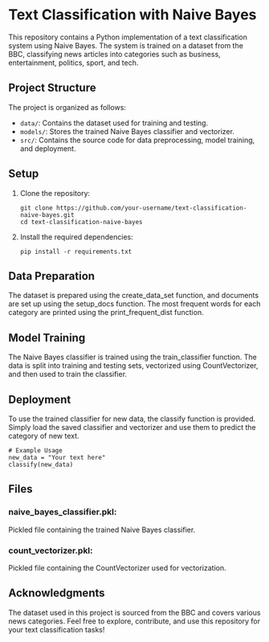 # Text Classification with Naive Bayes

This repository contains a Python implementation of a text classification system using Naive Bayes. The system is trained on a dataset from the BBC, classifying news articles into categories such as business, entertainment, politics, sport, and tech.

## Project Structure

The project is organized as follows:

- `data/`: Contains the dataset used for training and testing.
- `models/`: Stores the trained Naive Bayes classifier and vectorizer.
- `src/`: Contains the source code for data preprocessing, model training, and deployment.

## Setup

1. Clone the repository:

   ```
   git clone https://github.com/your-username/text-classification-naive-bayes.git
   cd text-classification-naive-bayes
   ```

2. Install the required dependencies:

   ```
   pip install -r requirements.txt
   ```

## Data Preparation

The dataset is prepared using the create_data_set function, and documents are set up using the setup_docs function. The most frequent words for each category are printed using the print_frequent_dist function.

## Model Training

The Naive Bayes classifier is trained using the train_classifier function. The data is split into training and testing sets, vectorized using CountVectorizer, and then used to train the classifier.

## Deployment

To use the trained classifier for new data, the classify function is provided. Simply load the saved classifier and vectorizer and use them to predict the category of new text.

```
# Example Usage
new_data = "Your text here"
classify(new_data)
```

## Files

### naive_bayes_classifier.pkl:
  Pickled file containing the trained Naive Bayes classifier.
### count_vectorizer.pkl: 
  Pickled file containing the CountVectorizer used for vectorization.

## Acknowledgments
The dataset used in this project is sourced from the BBC and covers various news categories.
Feel free to explore, contribute, and use this repository for your text classification tasks!



